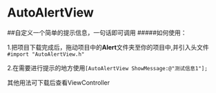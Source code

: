 # AutoAlertView
##自定义一个简单的提示信息，一句话即可调用
#####如何使用：

1.把项目下载完成后，拖动项目中的**Alert**文件夹至你的项目中,并引入头文件```#import "AutoAlertView.h"```

2.在需要进行提示的地方使用```[AutoAlertView ShowMessage:@"测试信息1"];```

其他用法可下载后查看ViewController

